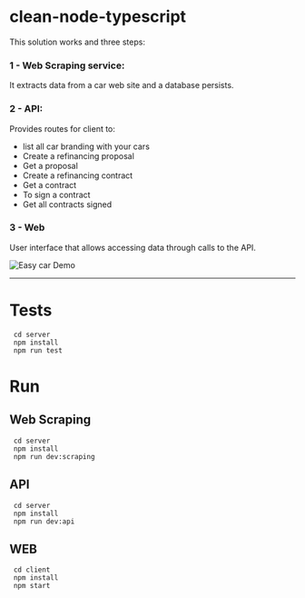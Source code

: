 # clean-node-typescript
This solution works and three steps:

### 1 - Web Scraping service:
  It extracts data from a car web site and a database persists.

### 2 -  API:
Provides routes for client to:
  * list all car branding with your cars
* Create a refinancing proposal
* Get a proposal
* Create a refinancing contract
* Get a contract
* To sign a contract
* Get all contracts signed

### 3 - Web
User interface that allows accessing data through calls to the API.

![Easy car Demo](demo/demo.gif)

----

# Tests

```shell
 cd server
 npm install
 npm run test
```

# Run 

## Web Scraping
```shell
 cd server
 npm install
 npm run dev:scraping
```

## API
```shell
 cd server
 npm install
 npm run dev:api
```

## WEB
```shell
 cd client
 npm install
 npm start
```